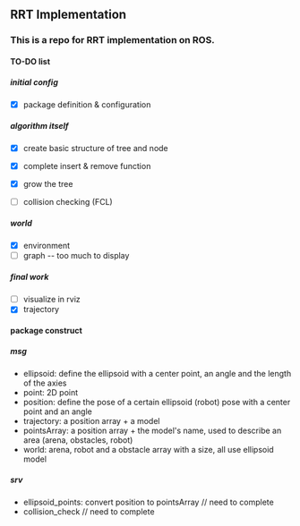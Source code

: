 ## RRT Implementation
### This is a repo for RRT implementation on ROS.

#### TO-DO list
##### initial config
- [x] package definition & configuration

##### algorithm itself
- [x] create basic structure of tree and node
- [x] complete insert & remove function
- [x] grow the tree
- [ ] collision checking (FCL)


##### world
- [x] environment
- [ ] graph -- too much to display

##### final work
- [ ] visualize in rviz
- [x] trajectory

#### package construct
##### msg
* ellipsoid: define the ellipsoid with a center point, an angle and the length of the axies
* point: 2D point
* position: define the pose of a certain ellipsoid (robot) pose with a center point and an angle
* trajectory: a position array + a model
* pointsArray: a position array + the model's name, used to describe an area (arena, obstacles, robot)
* world: arena, robot and a obstacle array with a size, all use ellipsoid model

##### srv
* ellipsoid_points: convert position to pointsArray   // need to complete
* collision_check   // need to complete
